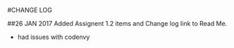 #CHANGE LOG

##26 JAN 2017
Added Assignent 1.2 items and Change log link to Read Me.
- had issues with codenvy
